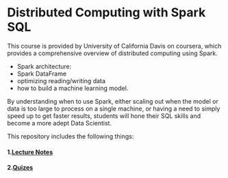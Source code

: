# Distributed Computing with Spark SQL
This course is provided by University of California Davis on coursera, which provides a comprehensive overview of distributed computing using Spark.

- Spark architecture: 
- Spark DataFrame 
- optimizing reading/writing data 
- how to build a machine learning model. 

By understanding when to use Spark, either scaling out when the model or data is too large to process on a single machine, or having a need to simply speed up to get faster results, students will hone their SQL skills and become a more adept Data Scientist.

This repository includes the following things:

#### 1.[Lecture Notes](https://github.com/Linlin-Li-1/Distributed-Computing-with-Spark-SQL/tree/main/slides)

#### 2.[Quizes](https://github.com/Linlin-Li-1/Distributed-Computing-with-Spark-SQL/tree/main/quizes)



